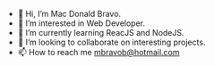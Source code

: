 - 👋 Hi, I’m Mac Donald Bravo.
- 👀 I’m interested in Web Developer.
- 🌱 I’m currently learning ReacJS and NodeJS.
- 💞️ I’m looking to collaborate on interesting projects.
- 📫 How to reach me mbravob@hotmail.com

<!---
md-bravo/md-bravo is a ✨ special ✨ repository because its `README.md` (this file) appears on your GitHub profile.
You can click the Preview link to take a look at your changes.
--->
